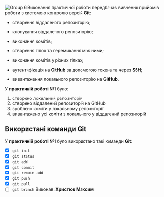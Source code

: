 ![Group 6](https://media.ztu.edu.ua/wp-content/uploads/2020/02/Group-6-1-1536x465.png)
Виконання практичної роботи передбачає вивчення прийомів роботи з системою контролю версій **Git**:

- створення віддаленого репозиторію;

- клонування віддаленого репозиторію;

- виконання комітів;

- створення гілок та перемикання між ними;

- виконання комітів у різних гілках;

- аутентифікація на **GitHub** за допомогою токена та через **SSH**;

- вивантаження локального репозиторію на **GitHub**.

У **практичній роботі №1** було:

1. створено локальний репозиторій
2. створено віддалений репозиторій на GitHub
3. зроблено коміти у локальному репозиторії
4. вивантажено усі коміти з локального у віддалений репозиторій

## Використані команди Git

У **практичній роботі №1** було використано такі команди **Git**:
- [x] `git init`
- [x] `git status`
- [x] `git add`
- [x] `git commit`
- [x] `git remote add`
- [x] `git push`
- [x] `git pull`
- [ ] `git branch`
Виконав: **Христюк Максим**
